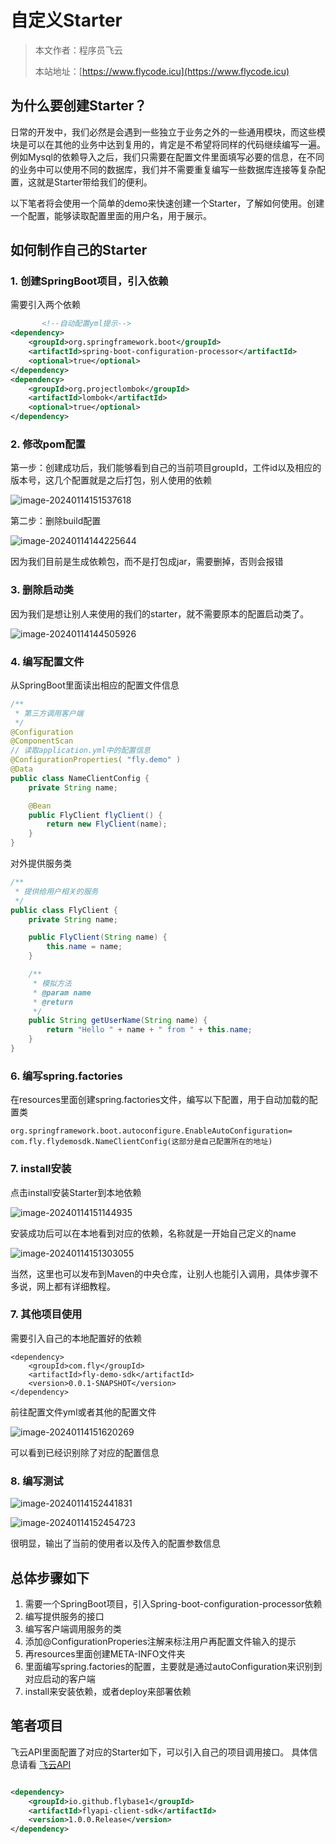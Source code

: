 # 自定义Starter
> 本文作者：程序员飞云
>
> 本站地址：[https://www.flycode.icu](https://www.flycode.icu)

## 为什么要创建Starter？

日常的开发中，我们必然是会遇到一些独立于业务之外的一些通用模块，而这些模块是可以在其他的业务中达到复用的，肯定是不希望将同样的代码继续编写一遍。例如Mysql的依赖导入之后，我们只需要在配置文件里面填写必要的信息，在不同的业务中可以使用不同的数据库，我们并不需要重复编写一些数据库连接等复杂配置，这就是Starter带给我们的便利。

以下笔者将会使用一个简单的demo来快速创建一个Starter，了解如何使用。创建一个配置，能够读取配置里面的用户名，用于展示。

## 如何制作自己的Starter

### 1. 创建SpringBoot项目，引入依赖

需要引入两个依赖

```xml
       <!--自动配置yml提示-->
<dependency>
    <groupId>org.springframework.boot</groupId>
    <artifactId>spring-boot-configuration-processor</artifactId>
    <optional>true</optional>
</dependency>
<dependency>
    <groupId>org.projectlombok</groupId>
    <artifactId>lombok</artifactId>
    <optional>true</optional>
</dependency>
```

### 2. 修改pom配置

第一步：创建成功后，我们能够看到自己的当前项目groupId，工件id以及相应的版本号，这几个配置就是之后打包，别人使用的依赖

![image-20240114151537618](http://cdn.flycode.icu/codeCenterImg/202401141515657.png)

第二步：删除build配置

![image-20240114144225644](http://cdn.flycode.icu/codeCenterImg/202401141442689.png)

因为我们目前是生成依赖包，而不是打包成jar，需要删掉，否则会报错

### 3. 删除启动类

因为我们是想让别人来使用的我们的starter，就不需要原本的配置启动类了。

![image-20240114144505926](http://cdn.flycode.icu/codeCenterImg/202401141445967.png)

### 4. 编写配置文件

从SpringBoot里面读出相应的配置文件信息

```java
/**
 * 第三方调用客户端
 */
@Configuration
@ComponentScan
// 读取application.yml中的配置信息
@ConfigurationProperties( "fly.demo" )
@Data
public class NameClientConfig {
    private String name;

    @Bean
    public FlyClient flyClient() {
        return new FlyClient(name);
    }
}
```

对外提供服务类

```java
/**
 * 提供给用户相关的服务
 */
public class FlyClient {
    private String name;

    public FlyClient(String name) {
        this.name = name;
    }

    /**
     * 模拟方法
     * @param name
     * @return
     */
    public String getUserName(String name) {
        return "Hello " + name + " from " + this.name;
    }
}
```

### 6. 编写spring.factories

在resources里面创建spring.factories文件，编写以下配置，用于自动加载的配置类

```
org.springframework.boot.autoconfigure.EnableAutoConfiguration= com.fly.flydemosdk.NameClientConfig(这部分是自己配置所在的地址)
```

### 7. install安装

点击install安装Starter到本地依赖

![image-20240114151144935](http://cdn.flycode.icu/codeCenterImg/202401141511978.png)

安装成功后可以在本地看到对应的依赖，名称就是一开始自己定义的name

![image-20240114151303055](http://cdn.flycode.icu/codeCenterImg/202401141513098.png)

当然，这里也可以发布到Maven的中央仓库，让别人也能引入调用，具体步骤不多说，网上都有详细教程。

### 7. 其他项目使用

需要引入自己的本地配置好的依赖

```
<dependency>
    <groupId>com.fly</groupId>
    <artifactId>fly-demo-sdk</artifactId>
    <version>0.0.1-SNAPSHOT</version>
</dependency>
```

前往配置文件yml或者其他的配置文件

![image-20240114151620269](http://cdn.flycode.icu/codeCenterImg/202401141516320.png)

可以看到已经识别除了对应的配置信息

### 8. 编写测试

![image-20240114152441831](http://cdn.flycode.icu/codeCenterImg/202401141524889.png)

![image-20240114152454723](http://cdn.flycode.icu/codeCenterImg/202401141524767.png)

很明显，输出了当前的使用者以及传入的配置参数信息

## 总体步骤如下

1. 需要一个SpringBoot项目，引入Spring-boot-configuration-processor依赖
2. 编写提供服务的接口
3. 编写客户端调用服务的类
4. 添加@ConfigurationProperies注解来标注用户再配置文件输入的提示
5. 再resources里面创建META-INFO文件夹
6. 里面编写spring.factories的配置，主要就是通过autoConfiguration来识别到对应启动的客户端
7. install来安装依赖，或者deploy来部署依赖

## 笔者项目

飞云API里面配置了对应的Starter如下，可以引入自己的项目调用接口。
具体信息请看 [飞云API](/项目实战/飞云API/飞云API.md)

```xml

<dependency>
    <groupId>io.github.flybase1</groupId>
    <artifactId>flyapi-client-sdk</artifactId>
    <version>1.0.0.Release</version>
</dependency>
```
